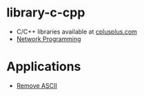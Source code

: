 # library-c-cpp
- C/C++ libraries available at [cplusplus.com](https://cplusplus.com/)
- [Network Programming](https://beej.us/guide/bgnet/)
# Applications
- [Remove ASCII](src/_A_application/_001_remove_ASCII/)  
